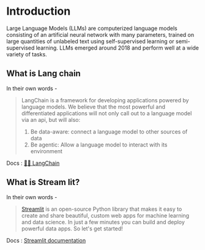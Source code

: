 
# Introduction
Large Language Models (LLMs) are computerized language models consisting of an artificial neural network with many parameters, trained on large quantities of unlabeled text using self-supervised learning or semi-supervised learning. LLMs emerged around 2018 and perform well at a wide variety of tasks.

## What is Lang chain

In their own words -

> LangChain is a framework for developing applications powered by language models. We believe that the most powerful and differentiated applications will not only call out to a language model via an api, but will also:
> 1. Be data-aware: connect a language model to other sources of data
> 2. Be agentic: Allow a language model to interact with its environment

Docs : [ 🦜️🔗 LangChain](https://docs.langchain.com/docs/)

## What is Stream lit?
 In their own words -
 
> [Streamlit](https://www.streamlit.io/) is an open-source Python library that makes it easy to create and share beautiful, custom web apps for machine learning and data science. In just a few minutes you can build and deploy powerful data apps. So let's get started!

Docs : [Streamlit documentation](https://docs.streamlit.io/)

